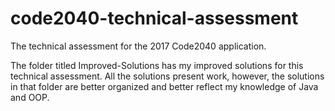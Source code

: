 # code2040-technical-assessment

The technical assessment for the 2017 Code2040 application.

The folder titled Improved-Solutions has my improved solutions for this technical assessment. All the solutions present work, however, the solutions in that folder are better organized and better reflect my knowledge of Java and OOP.
